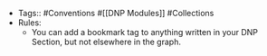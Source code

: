 - Tags:: #Conventions #[[DNP Modules]] #Collections
- Rules:
    - You can add a bookmark tag to anything written in your DNP Section, but not elsewhere in the graph.
